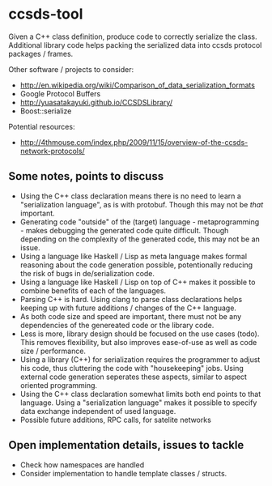 # ccsds-tool

Given a C++ class definition, produce code to correctly serialize the class.
Additional library code helps packing the serialized data into ccsds protocol packages / frames.

Other software / projects to consider:
* http://en.wikipedia.org/wiki/Comparison_of_data_serialization_formats
* Google Protocol Buffers
* http://yuasatakayuki.github.io/CCSDSLibrary/
* Boost::serialize

Potential resources:
* http://4thmouse.com/index.php/2009/11/15/overview-of-the-ccsds-network-protocols/

## Some notes, points to discuss
* Using the C++ class declaration means there is no need to learn a "serialization language", as is with protobuf. Though this may not be *that* important.
* Generating code "outside" of the (target) language - metaprogramming - makes debugging the generated code quite difficult. Though depending on the complexity of the generated code, this may not be an issue.
* Using a language like Haskell / Lisp as meta language makes formal reasoning about the code generation possible, potentionally reducing the risk of bugs in de/serialization code.
* Using a language like Haskell / Lisp on top of C++ makes it possible to combine benefits of each of the languages.
* Parsing C++ is hard. Using clang to parse class declarations helps keeping up with future additions / changes of the C++ language.
* As both code size and speed are important, there must not be any dependencies of the genereated code or the library code.
* Less is more, library design should be focused on the use cases (todo). This removes flexibility, but also improves ease-of-use as well as code size / performance.
* Using a library (C++) for serialization requires the programmer to adjust his code, thus cluttering the code with "housekeeping" jobs. Using external code generation seperates these aspects, similar to aspect oriented programming.
* Using the C++ class declaration somewhat limits both end points to that language. Using a "serialization language" makes it possible to specify data exchange independent of used language.
* Possible future additions, RPC calls, for satelite networks

## Open implementation details, issues to tackle
* Check how namespaces are handled
* Consider implementation to handle template classes / structs.
